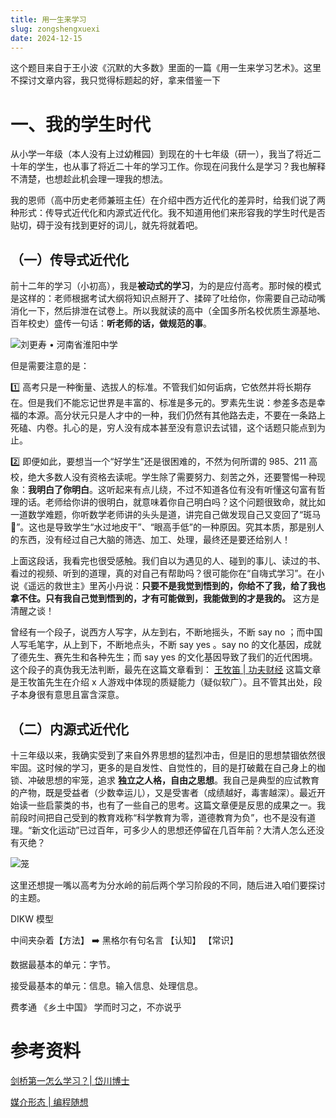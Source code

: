```yaml
---
title: 用一生来学习
slug: zongshengxuexi
date: 2024-12-15
---
```

这个题目来自于王小波《沉默的大多数》里面的一篇《用一生来学习艺术》。这里不探讨文章内容，我只觉得标题起的好，拿来借鉴一下

# 一、我的学生时代

从小学一年级（本人没有上过幼稚园）到现在的十七年级（研一），我当了将近二十年的学生，也从事了将近二十年的学习工作。你现在问我什么是学习？我也解释不清楚，也想趁此机会理一理我的想法。

我的恩师（高中历史老师兼班主任）在介绍中西方近代化的差异时，给我们说了两种形式：传导式近代化和内源式近代化。我不知道用他们来形容我的学生时代是否贴切，碍于没有找到更好的词儿，就先将就着吧。

## （一）传导式近代化

前十二年的学习（小初高），我是**被动式的学习**，为的是应付高考。那时候的模式是这样的：老师根据考试大纲将知识点掰开了、揉碎了吐给你，你需要自己动动嘴消化一下，然后排泄在试卷上。所以我就读的高中（全国多所名校优质生源基地、百年校史）盛传一句话：**听老师的话，做规范的事**。

![刘更寿 • 河南省淮阳中学](https://obsidian-picgo-1314839904.cos.ap-guangzhou.myqcloud.com/obsidian_pictures/%E6%B2%B3%E5%8D%97%E7%9C%81%E6%B7%AE%E9%98%B3%E4%B8%AD%E5%AD%A6.jpg)


但是需要注意的是：

1️⃣ 高考只是一种衡量、选拔人的标准。不管我们如何诟病，它依然并将长期存在。但是我们不能忘记世界是丰富的、标准是多元的。罗素先生说：参差多态是幸福的本源。高分状元只是人才中的一种，我们仍然有其他路去走，不要在一条路上死磕、内卷。扎心的是，穷人没有成本甚至没有意识去试错，这个话题只能点到为止。

2️⃣  即便如此，要想当一个“好学生”还是很困难的，不然为何所谓的 985、211 高校，绝大多数人没有资格去读呢。学生除了需要努力、刻苦之外，还要警惕一种现象：**我明白了你明白**。这听起来有点儿绕，不过不知道各位有没有听懂这句富有哲理的话。老师给你讲的很明白，就意味着你自己明白吗？这个问题很致命，就比如一道数学难题，你听数学老师讲的头头是道，讲完自己做发现自己又变回了“斑马🦓”。这也是导致学生“水过地皮干”、“眼高手低”的一种原因。究其本质，那是别人的东西，没有经过自己大脑的筛选、加工、处理，最终还是要还给别人！

上面这段话，我看完也很受感触。我们自以为遇见的人、碰到的事儿、读过的书、看过的视频、听到的道理，真的对自己有帮助吗？很可能你在“自嗨式学习”。在小说《遥远的救世主》里芮小丹说：**只要不是我觉到悟到的，你给不了我，给了我也拿不住。只有我自己觉到悟到的，才有可能做到，我能做到的才是我的。** 这方是清醒之谈！

曾经有一个段子，说西方人写字，从左到右，不断地摇头，不断 say no ；而中国人写毛笔字，从上到下，不断地点头，不断 say yes 。say no 的文化基因，成就了德先生、赛先生和各种先生；而 say yes 的文化基因导致了我们的近代困境。这个段子的真伪我无法判断，最先在这篇文章看到： [王牧笛 | 功夫财经](https://mp.weixin.qq.com/s/jOIHq4bpndOIFy43ARtNkQ)   这篇文章是王牧笛先生在介绍 x 人游戏中体现的质疑能力（疑似软广）。且不管其出处，段子本身很有意思且富含深意。




## （二）内源式近代化

十三年级以来，我确实受到了来自外界思想的猛烈冲击，但是旧的思想禁锢依然很牢固。这时候的学习，更多的是自发性、自觉性的，目的是打破戴在自己身上的枷锁、冲破思想的牢笼，追求 **独立之人格，自由之思想**。我自己是典型的应试教育的产物，既是受益者（少数幸运儿），又是受害者（成绩越好，毒害越深）。最近开始读一些启蒙类的书，也有了一些自己的思考。这篇文章便是反思的成果之一。我前段时间把自己受到的教育戏称“科学教育为零，道德教育为负”，也不是没有道理。“新文化运动”已过百年，可多少人的思想还停留在几百年前？大清人怎么还没有灭绝？

![笼](https://obsidian-picgo-1314839904.cos.ap-guangzhou.myqcloud.com/obsidian_pictures/%E7%AC%BC.jpg)


这里还想提一嘴以高考为分水岭的前后两个学习阶段的不同，随后进入咱们要探讨的主题。

DIKW 模型 


中间夹杂着【方法】 ➡️  黑格尔有句名言  【认知】 【常识】

数据最基本的单元：字节。

接受最基本的单元：信息。输入信息、处理信息。



费孝通  《乡土中国》   学而时习之，不亦说乎





# 参考资料


[ 剑桥第一怎么学习？| 岱川博士](https://www.bilibili.com/video/BV1kS421X7kr/?spm_id_from=333.1387.upload.video_card.click&vd_source=5ed86fb49c71c107c5549935f94050e7)


[媒介形态 | 编程随想](https://program-think.blogspot.com/2019/10/Systematic-Learning.html)


